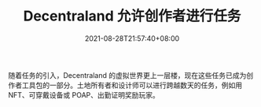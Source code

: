 ﻿---
title: "Decentraland 允许创作者进行任务"
date: 2021-08-28T21:57:40+08:00
lastmod: 2021-08-28T16:45:40+08:00
draft: false
authors: ["Steward"]
description: "随着任务的引入，Decentraland 的虚拟世界更上一层楼，现在这些任务已成为创作者工具包的一部分。土地所有者和设计师可以进行跨越数天的任务，例如用 NFT、可穿戴设备或 POAP、出勤证明奖励玩家。"
featuredImage: "decentraland-allows-creators-to-make-quests.png"
tags: ["Strategy Game","策略游戏","Play to Earn"]
categories: ["news"]
news: ["策略游戏"]
weight: 
lightgallery: true
pinned: false
recommend: false
recommend1: false
---

随着任务的引入，Decentraland 的虚拟世界更上一层楼，现在这些任务已成为创作者工具包的一部分。土地所有者和设计师可以进行跨越数天的任务，例如用 NFT、可穿戴设备或 POAP、出勤证明奖励玩家。

<!--more-->

